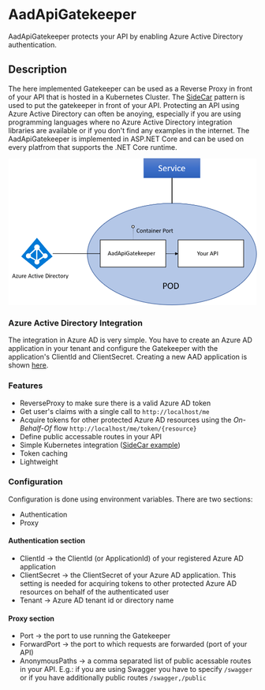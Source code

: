 # AadApiGatekeeper

AadApiGatekeeper protects your API by enabling Azure Active Directory authentication.

## Description

The here implemented Gatekeeper can be used as a Reverse Proxy in front of your API that is hosted in a Kubernetes Cluster. The [SideCar](https://docs.microsoft.com/en-us/azure/architecture/patterns/sidecar) pattern is used to put the gatekeeper in front of your API.
Protecting an API using Azure Active Directory can often be anoying, especially if you are using programming languages
where no Azure Active Directory integration libraries are available or if you don't find any examples in the internet.
The AadApiGatekeeper is implemented in ASP.NET Core and can be used on every platfrom that supports the .NET Core runtime.

![Architecture](doc/pics/Architecture.png)

### Azure Active Directory Integration

The integration in Azure AD is very simple. You have to create an Azure AD application in your tenant and configure the Gatekeeper with the application's ClientId and ClientSecret.
Creating a new AAD application is shown [here](https://docs.microsoft.com/en-us/azure/active-directory/develop/quickstart-v1-integrate-apps-with-azure-ad).

### Features

- ReverseProxy to make sure there is a valid Azure AD token
- Get user's claims with a single call to ```http://localhost/me```
- Acquire tokens for other protected Azure AD resources using the *On-Behalf-Of* flow ```http://localhost/me/token/{resource}```
- Define public accessable routes in your API
- Simple Kubernetes integration ([SideCar example](doc/SideCarExample.md))
- Token caching
- Lightweight

### Configuration

Configuration is done using environment variables. There are two sections:

- Authentication
- Proxy

#### Authentication section

- ClientId -> the ClientId (or ApplicationId) of your registered Azure AD application
- ClientSecret -> the ClientSecret of your Azure AD application. This setting is needed for acquiring tokens to other protected Azure AD resources on behalf of the authenticated user
- Tenant -> Azure AD tenant id or directory name

#### Proxy section

- Port -> the port to use running the Gatekeeper
- ForwardPort -> the port to which requests are forwarded (port of your API)
- AnonymousPaths -> a comma separated list of public acessable routes in your API. E.g.: if you are using Swagger you have to specify ```/swagger``` or if you have additionally public routes ```/swagger,/public```